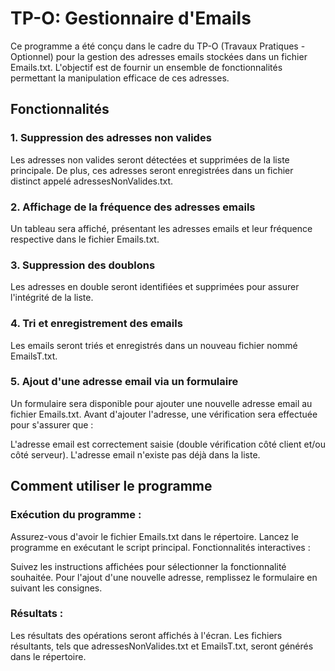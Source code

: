 # TP-O: Gestionnaire d'Emails
Ce programme a été conçu dans le cadre du TP-O (Travaux Pratiques - Optionnel) pour la gestion des adresses emails stockées dans un fichier Emails.txt. L'objectif est de fournir un ensemble de fonctionnalités permettant la manipulation efficace de ces adresses.

## Fonctionnalités
### 1. Suppression des adresses non valides
Les adresses non valides seront détectées et supprimées de la liste principale. De plus, ces adresses seront enregistrées dans un fichier distinct appelé adressesNonValides.txt.

### 2. Affichage de la fréquence des adresses emails
Un tableau sera affiché, présentant les adresses emails et leur fréquence respective dans le fichier Emails.txt.

### 3. Suppression des doublons
Les adresses en double seront identifiées et supprimées pour assurer l'intégrité de la liste.

### 4. Tri et enregistrement des emails
Les emails seront triés et enregistrés dans un nouveau fichier nommé EmailsT.txt.

### 5. Ajout d'une adresse email via un formulaire
Un formulaire sera disponible pour ajouter une nouvelle adresse email au fichier Emails.txt. Avant d'ajouter l'adresse, une vérification sera effectuée pour s'assurer que :

L'adresse email est correctement saisie (double vérification côté client et/ou côté serveur).
L'adresse email n'existe pas déjà dans la liste.

## Comment utiliser le programme
### Exécution du programme :

Assurez-vous d'avoir le fichier Emails.txt dans le répertoire.
Lancez le programme en exécutant le script principal.
Fonctionnalités interactives :

Suivez les instructions affichées pour sélectionner la fonctionnalité souhaitée.
Pour l'ajout d'une nouvelle adresse, remplissez le formulaire en suivant les consignes.
### Résultats :

Les résultats des opérations seront affichés à l'écran.
Les fichiers résultants, tels que adressesNonValides.txt et EmailsT.txt, seront générés dans le répertoire.
